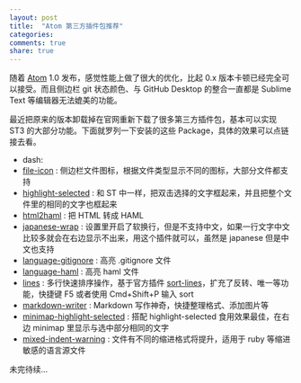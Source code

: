 ```yaml
---
layout: post
title:  "Atom 第三方插件包推荐"
categories:
comments: true
share: true
---
```


随着 [Atom](https://atom.io/) 1.0 发布，感觉性能上做了很大的优化，比起 0.x 版本卡顿已经完全可以接受。而且侧边栏 git 状态颜色、与 GitHub Desktop 的整合一直都是 Sublime Text 等编辑器无法媲美的功能。

最近把原来的版本卸载掉在官网重新下载了很多第三方插件包，基本可以实现 ST3 的大部分功能。下面就罗列一下安装的这些 Package，具体的效果可以点链接去看。

- dash:
- [file-icon](https://atom.io/packages/file-icons) : 侧边栏文件图标，根据文件类型显示不同的图标，大部分文件都支持
- [highlight-selected](https://atom.io/packages/highlight-selected) : 和 ST 中一样，把双击选择的文字框起来，并且把整个文件里的相同的文字也框起来
- [html2haml](https://atom.io/packages/html2haml) : 把 HTML 转成 HAML
- [japanese-wrap](https://atom.io/packages/japanese-wrap) : 设置里开启了软换行，但是不支持中文，如果一行文字中文比较多就会在右边显示不出来，用这个插件就可以，虽然是 japanese 但是中文也支持
- [language-gitignore](https://atom.io/packages/language-gitignore) : 高亮 .gitignore 文件
- [language-haml](https://atom.io/packages/language-haml) : 高亮 haml 文件
- [lines](https://atom.io/packages/lines) : 多行快速排序操作，基于官方插件 [sort-lines](https://atom.io/packages/sort-lines)，扩充了反转、唯一等功能，快捷键 F5 或者使用  Cmd+Shift+P 输入 sort
- [markdown-writer](https://atom.io/packages/markdown-writer) : Markdown 写作神奇，快捷整理格式、添加图片等
- [minimap-highlight-selected](https://atom.io/packages/minimap-highlight-selected) : 搭配 highlight-selected 食用效果最佳，在右边 minimap 里显示与选中部分相同的文字
- [mixed-indent-warning](https://atom.io/packages/mixed-indent-warning) : 文件有不同的缩进格式将提升，适用于 ruby 等缩进敏感的语言源文件

未完待续...
